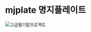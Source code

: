 # mjplate 명지플레이트
![고급웹기말프로젝트](https://user-images.githubusercontent.com/69567185/176995453-15823335-0185-4b2a-b5d0-c90d301d9f4c.jpg)
